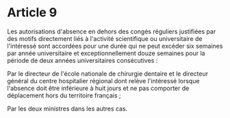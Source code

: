 # Article 9

Les autorisations d'absence en dehors des congés réguliers justifiées par des motifs directement liés à l'activité scientifique ou universitaire de l'intéressé sont accordées pour une durée qui ne peut excéder six semaines par année universitaire et exceptionnellement douze semaines pour la période de deux années universitaires consécutives :

Par le directeur de l'école nationale de chirurgie dentaire et le directeur général du centre hospitalier régional dont relève l'intéressé lorsque l'absence doit être inférieure à huit jours et ne pas comporter de déplacement hors du territoire français ;

Par les deux ministres dans les autres cas.
